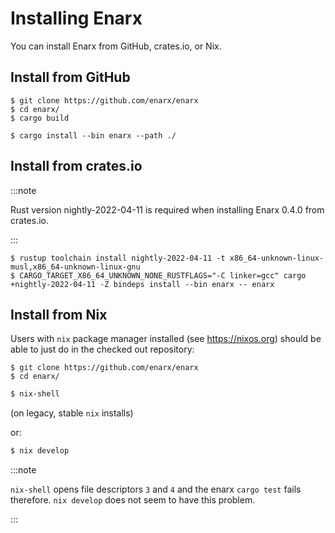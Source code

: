 # Installing Enarx

You can install Enarx from GitHub, crates.io, or Nix.

    
## Install from GitHub

    $ git clone https://github.com/enarx/enarx
    $ cd enarx/
    $ cargo build

    $ cargo install --bin enarx --path ./


## Install from crates.io

:::note

Rust version nightly-2022-04-11 is required when installing Enarx 0.4.0 from crates.io.

:::

    $ rustup toolchain install nightly-2022-04-11 -t x86_64-unknown-linux-musl,x86_64-unknown-linux-gnu
    $ CARGO_TARGET_X86_64_UNKNOWN_NONE_RUSTFLAGS="-C linker=gcc" cargo +nightly-2022-04-11 -Z bindeps install --bin enarx -- enarx


## Install from Nix

Users with `nix` package manager installed (see https://nixos.org) should be able to just do in the checked out repository:

    $ git clone https://github.com/enarx/enarx
    $ cd enarx/

```sh
$ nix-shell
```
(on legacy, stable `nix` installs)

or:
```sh
$ nix develop
```

:::note

`nix-shell` opens file descriptors `3` and `4` and the enarx `cargo test` fails therefore. `nix develop` does not seem to have this problem.

:::
